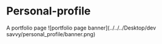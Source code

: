 # Personal-profile

A portfolio page
![portfolio page banner](../../../Desktop/dev savvy/personal_profile/banner.png)

